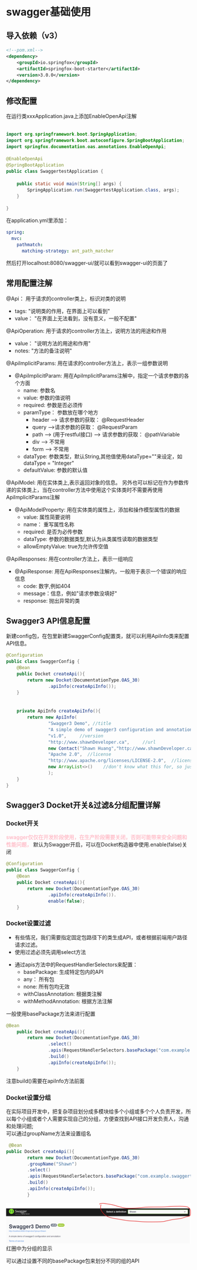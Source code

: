 # swagger基础使用
## 导入依赖（v3）
~~~xml
<!--pom.xml-->
<dependency>
    <groupId>io.springfox</groupId>
    <artifactId>springfox-boot-starter</artifactId>
    <version>3.0.0</version>
</dependency>
~~~

## 修改配置
在运行类xxxApplication.java上添加EnableOpenApi注解

~~~Java

import org.springframework.boot.SpringApplication;
import org.springframework.boot.autoconfigure.SpringBootApplication;
import springfox.documentation.oas.annotations.EnableOpenApi;

@EnableOpenApi
@SpringBootApplication
public class SwaggertestApplication {

    public static void main(String[] args) {
        SpringApplication.run(SwaggertestApplication.class, args);
    }

}

~~~

在application.yml里添加：
~~~yaml
spring:
  mvc:
    pathmatch:
      matching-strategy: ant_path_matcher
~~~
然后打开localhost:8080/swagger-ui/就可以看到swagger-ui的页面了

## 常用配置注解
@Api： 用于请求的controller类上，标识对类的说明
- tags: "说明类的作用，在界面上可以看到"
- value： "在界面上无法看到，没有意义，一般不配置"

@ApiOperation: 用于请求的controller方法上，说明方法的用途和作用
- value： "说明方法的用途和作用"
- notes: "方法的备注说明"

@ApiImplicitParams: 用在请求的controller方法上，表示一组参数说明
* @ApiImplicitParam: 用在ApiImplicitParams注解中，指定一个请求参数的各个方面
    * name: 参数名
    * value: 参数的值说明
    * required: 参数是否必须传
    * paramType： 参数放在哪个地方
        * header --> 请求参数的获取： @RequestHeader
        * query -->请求参数的获取： @RequestParam
        * path --> (用于restful接口) --> 请求参数的获取： @pathVariable
        * div --> 不常用
        * form --> 不常用
    * dataType: 参数类型，默认String,其他值使用dataType=""来设定，如 dataType = "Integer"
    * defaultValue: 参数的默认值

@ApiModel: 用在实体类上,表示返回对象的信息。 另外也可以标记在作为参数传递的实体类上，当在controller方法中使用这个实体类时不需要再使用ApiImplicitParams注解
* @ApiModelProperty: 用在实体类的属性上，添加和操作模型属性的数据
  * value: 属性简要说明
  * name： 重写属性名称
  * required: 是否为必传参数
  * dataType: 参数的数据类型,默认为从类属性读取的数据类型
  * allowEmptyValue: true为允许传空值

@ApiResponses: 用在controller方法上，表示一组响应
* @ApiResponse: 用在ApiResponses注解内，一般用于表示一个错误的响应信息
  * code: 数字,例如404
  * message：信息，例如"请求参数没填好"
  * response: 抛出异常的类

## Swagger3 API信息配置
新建config包，在包里新建SwaggerConfig配置类，就可以利用ApiInfo类来配置API信息。
~~~Java
@Configuration
public class SwaggerConfig {
    @Bean
    public Docket createApi(){
        return new Docket(DocumentationType.OAS_30)
                .apiInfo(createApiInfo());
    }


    private ApiInfo createApiInfo(){
        return new ApiInfo(
                "Swagger3 Demo", //title
                "A simple demo of swagger3 configuration and annotation",  //description
                "v1.0",     //version
                "http://www.shawnDeveloper.ca",     //url
                new Contact("Shawn Huang","http://www.shawnDeveloper.ca","hawkhxf2000@gmail.com"),  //contact info
                "Apache 2.0",  //license
                "http://www.apache.org/licenses/LICENSE-2.0",  //licenseUrl
                new ArrayList<>()    //don't know what this for, so just left it default
                );
    }
}
~~~

## Swagger3 Docket开关&过滤&分组配置详解
### Docket开关
<font color="pink">**swagger仅仅在开发阶段使用，在生产阶段需要关闭，否则可能带来安全问题和性能问题，**</font>
默认为Swagger开启，可以在Docket构造器中使用.enable(false)关闭
~~~Java
@Configuration
public class SwaggerConfig {
    @Bean
    public Docket createApi(){
        return new Docket(DocumentationType.OAS_30)
                .apiInfo(createApiInfo()).
                enable(false);
    }
~~~

### Docket设置过滤
- 有些情况，我们需要指定固定包路径下的类生成API，或者根据前端用户路径请求过滤。  
- 使用过滤必须先调用select方法
* 通过apis方法中的RequestHandlerSelectors来配置：
  * basePackage: 生成特定包内的API
  * any： 所有包
  * none: 所有包均无效
  * withClassAnnotation: 根据类注解
  * withMethodAnnotation: 根据方法注解  

一般使用basePackage方法来进行配置
~~~Java
@Bean
    public Docket createApi(){
        return new Docket(DocumentationType.OAS_30)
                .select()
                .apis(RequestHandlerSelectors.basePackage("com.example.swaggertest.controller"))
                .build()
                .apiInfo(createApiInfo());
    }
~~~
注意build()需要在apiInfo方法前面

### Docket设置分组
在实际项目开发中，把复杂项目划分成多模块给多个小组或多个个人负责开发，所以每个小组或者个人需要实现自己的分组，方便查找到API接口开发负责人，沟通和处理问题;  
可以通过groupName方法来设置组名
~~~Java
 @Bean
public Docket createApi(){
        return new Docket(DocumentationType.OAS_30)
        .groupName("Shawn")
        .select()
        .apis(RequestHandlerSelectors.basePackage("com.example.swaggertest.controller"))
        .build()
        .apiInfo(createApiInfo());
        }
~~~

![img.png](img.png)
红圈中为分组的显示

可以通过设置不同的basePackage包来划分不同的组的API
